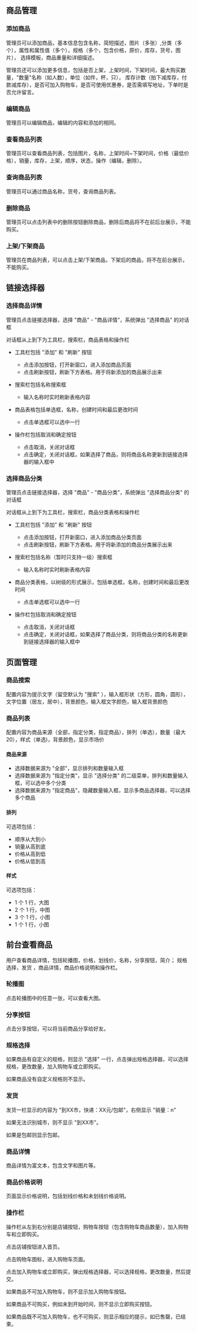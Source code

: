 ## 商品管理

### 添加商品

管理员可以添加商品，基本信息包含名称，简短描述，图片（多张）,分类（多个），属性和属性值（多个），规格（多个，包含价格，原价，库存，货号，图片）， 选择模板，商品重量和详细描述。

管理员还可以添加更多信息，包括是否上架，上架时间，下架时间，最大购买数量，"数量"名称（如人数），单位（如件，杯，只）， 库存计数（拍下减库存，付款减库存），是否可加入购物车，是否可使用优惠券，是否需填写地址，下单时是否允许留言。

### 编辑商品

管理员可以编辑商品，编辑的内容和添加的相同。

### 查看商品列表

管理员可以查看商品列表，包括图片，名称，上架时间~下架时间，价格（最低价格），销量，库存，上架，顺序，状态，操作（编辑，删除）。

### 查询商品列表

管理员可以通过商品名称，货号，查询商品列表。

### 删除商品

管理员可以点击列表中的删除按钮删除商品，删除后商品将不在前后台展示，不能购买。

### 上架/下架商品

管理员在商品列表，可以点击上架/下架商品，下架后的商品，将不在前台展示，不能购买。

## 链接选择器

### 选择商品详情

管理员点击链接选择器，选择 "商品" - "商品详情"，系统弹出 "选择商品" 的对话框

对话框从上到下为工具栏，搜索栏，商品表格和操作栏

- 工具栏包括 "添加" 和 "刷新" 按钮
  - 点击添加按钮，打开新窗口，进入添加商品页面
  - 点击刷新按钮，刷新下方表格。用于将新添加的商品展示出来


- 搜索栏包括名称搜索框
  - 输入名称时实时刷新表格内容


- 商品表格包括单选框，名称，创建时间和最后更改时间
  - 点击单选框可以选中一行


- 操作栏包括取消和确定按钮
  - 点击取消，关闭对话框
  - 点击确定，关闭对话框，如果选择了商品，则将商品名称更新到链接选择器的输入框中

### 选择商品分类

管理员点击链接选择器，选择 "商品" - "商品分类"，系统弹出 "选择商品分类" 的对话框

对话框从上到下为工具栏，搜索栏，商品分类表格和操作栏

- 工具栏包括 "添加" 和 "刷新" 按钮
  - 点击添加按钮，打开新窗口，进入添加商品分类页面
  - 点击刷新按钮，刷新下方表格。用于将新添加的商品分类展示出来


- 搜索栏包括名称（暂时只支持一级）搜索框
  - 输入名称时实时刷新表格内容


- 商品分类表格，以树级的形式展示，包括单选框，名称，创建时间和最后更改时间
  - 点击单选框可以选中一行


- 操作栏包括取消和确定按钮
  - 点击取消，关闭对话框
  - 点击确定，关闭对话框，如果选择了商品分类，则将商品分类的名称更新到链接选择器的输入框中

## 页面管理

### 商品搜索

配置内容为提示文字（留空默认为 "搜索" ），输入框形状（方形，圆角，圆形），文字位置（居左，居中），背景颜色，输入框文字颜色，输入框背景颜色

### 商品列表

配置内容为商品来源（全部，指定分类，指定商品），排列（单选），数量（最大 20），样式（单选)，背景颜色，显示市场价

#### 商品来源

- 选择数据来源为 "全部"，显示排列和数量输入框
- 选择数据来源为 "指定分类"，显示 "选择分类" 的二级菜单，排列和数量输入框，可以选中多个分类
- 选择数据来源为 "指定商品"，隐藏数量输入框，显示多商品选择器，可以选择多个商品

#### 排列

可选项包括：

- 顺序从大到小
- 销量从高到底
- 价格从高到低
- 价格从低到高

#### 样式

可选项包括：

- 1 个 1 行，大图
- 2 个 1 行，中图
- 3 个 1 行，小图
- 1 个 1 行，小图

## 前台查看商品

用户查看商品详情，包括轮播图，价格，划线价，名称，分享按钮，简介；
规格选择，发货 ，商品详情，商品价格说明和操作栏。

### 轮播图

点击轮播图中的任意一张，可以查看大图。

### 分享按钮

点击分享按钮，可以将当前商品分享给好友。

### 规格选择

如果商品有自定义的规格，则显示 "选择" 一行，点击弹出规格选择器，可以选择规格，更改数量，加入购物车或立即购买。

如果商品没有自定义规格则不显示。

### 发货

发货一栏显示的内容为 "到XX市，快递：XX元/包邮"，右侧显示 "销量：n"

如果无法识别城市，则不显示 "到XX市"。

如果是包邮则显示包邮。

### 商品详情

商品详情为富文本，包含文字和图片等。

### 商品价格说明

页面显示价格说明，包括划线价格和未划线价格说明。

### 操作栏

操作栏从左到右分别是店铺按钮，购物车按钮（包含购物车商品数量），加入购物车和立即购买。

点击店铺按钮进入首页。

点击购物车图标，进入购物车页面。

点击加入购物车或立即购买，弹出规格选择器，可以选择规格，更改数量，然后提交。

如果商品不可加入购物车，则不显示加入购物车按钮。

如果商品不可购买，例如未到开始时间，则不显示立即购买按钮。

如果商品既不可加入购物车，也不可购买，则显示相应的提示，如已售罄，已结束。
